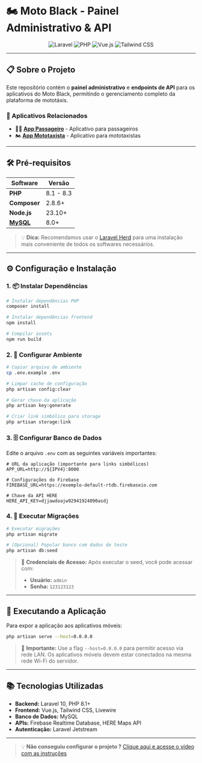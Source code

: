 # 🏍️ Moto Black - Painel Administrativo & API

<div align="center">

![Laravel](https://img.shields.io/badge/Laravel-FF2D20?style=for-the-badge&logo=laravel&logoColor=white)
![PHP](https://img.shields.io/badge/PHP-777BB4?style=for-the-badge&logo=php&logoColor=white)
![Vue.js](https://img.shields.io/badge/Vue.js-35495E?style=for-the-badge&logo=vue.js&logoColor=4FC08D)
![Tailwind CSS](https://img.shields.io/badge/Tailwind_CSS-38B2AC?style=for-the-badge&logo=tailwind-css&logoColor=white)

</div>

---

## 📋 Sobre o Projeto

Este repositório contém o **painel administrativo** e **endpoints de API** para os aplicativos do Moto Black, permitindo o gerenciamento completo da plataforma de mototáxis.

### 🔗 Aplicativos Relacionados

- 🚶‍♂️ **[App Passageiro](https://github.com/AlbertoJr789/app-motoblack-cliente)** - Aplicativo para passageiros
- 🏍️ **[App Mototaxista](https://github.com/AlbertoJr789/app-motoblack-mototaxista)** - Aplicativo para mototaxistas 
---

## 🛠️ Pré-requisitos

| Software | Versão |
|----------|--------|
| **PHP** | 8.1 - 8.3 |
| **Composer** | 2.8.6+ |
| **Node.js** | 23.10+ |
| **[MySQL](https://dev.mysql.com/downloads/windows/installer/8.0.html)** | 8.0+ |


> 💡 **Dica:** Recomendamos usar o [Laravel Herd](https://herd.laravel.com) para uma instalação mais conveniente de todos os softwares necessários.
---

## ⚙️ Configuração e Instalação

### 1. 📦 Instalar Dependências

```bash
# Instalar dependências PHP
composer install

# Instalar dependências frontend
npm install

# Compilar assets
npm run build
```

### 2. 🔧 Configurar Ambiente

```bash
# Copiar arquivo de ambiente
cp .env.example .env

# Limpar cache de configuração
php artisan config:clear

# Gerar chave da aplicação
php artisan key:generate

# Criar link simbólico para storage
php artisan storage:link
```

### 3. 🗄️ Configurar Banco de Dados

Edite o arquivo `.env` com as seguintes variáveis importantes:

```env
# URL da aplicação (importante para links simbólicos)
APP_URL=http://${IPV4}:8000

# Configurações do Firebase
FIREBASE_URL=https://exemplo-default-rtdb.firebaseio.com

# Chave da API HERE
HERE_API_KEY=djjawdoajw92941924090asdj
```

### 4. 🚀 Executar Migrações

```bash
# Executar migrações
php artisan migrate

# (Opcional) Popular banco com dados de teste
php artisan db:seed
```

> 🔑 **Credenciais de Acesso:** Após executar o seed, você pode acessar com:
> - **Usuário:** `admin`
> - **Senha:** `123123123`

---

## 🚀 Executando a Aplicação

Para expor a aplicação aos aplicativos móveis:

```bash
php artisan serve --host=0.0.0.0
```

> 📱 **Importante:** Use a flag `--host=0.0.0.0` para permitir acesso via rede LAN. Os aplicativos móveis devem estar conectados na mesma rede Wi-Fi do servidor.

---

## 📚 Tecnologias Utilizadas

- **Backend:** Laravel 10, PHP 8.1+
- **Frontend:** Vue.js, Tailwind CSS, Livewire
- **Banco de Dados:** MySQL
- **APIs:** Firebase Realtime Database, HERE Maps API
- **Autenticação:** Laravel Jetstream

---

> 💡 **Não conseguiu configurar o projeto ?** [Clique aqui e acesse o vídeo com as instruções](https://youtu.be/Lgg81R3tMLM)

